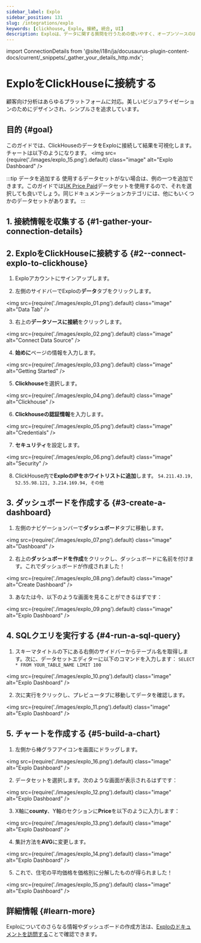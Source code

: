 ```yaml
---
sidebar_label: Explo
sidebar_position: 131
slug: /integrations/explo
keywords: [clickhouse, Explo, 接続, 統合, UI]
description: Exploは、データに関する質問を行うための使いやすく、オープンソースのUIツールです。
---
```

import ConnectionDetails from '@site/i18n/ja/docusaurus-plugin-content-docs/current/_snippets/_gather_your_details_http.mdx';

# ExploをClickHouseに接続する

顧客向け分析はあらゆるプラットフォームに対応。美しいビジュアライゼーションのためにデザインされ、シンプルさを追求しています。

## 目的 {#goal}

このガイドでは、ClickHouseのデータをExploに接続して結果を可視化します。 チャートは以下のようになります。
<img src={require('./images/explo_15.png').default} class="image" alt="Explo Dashboard" />

<p/>

:::tip データを追加する
使用するデータセットがない場合は、例の一つを追加できます。このガイドでは[UK Price Paid](/getting-started/example-datasets/uk-price-paid.md)データセットを使用するので、それを選択しても良いでしょう。同じドキュメンテーションカテゴリには、他にもいくつかのデータセットがあります。
:::

## 1. 接続情報を収集する {#1-gather-your-connection-details}
<ConnectionDetails />

## 2. ExploをClickHouseに接続する {#2--connect-explo-to-clickhouse}

1. Exploアカウントにサインアップします。

2. 左側のサイドバーでExploの**データ**タブをクリックします。

<img src={require('./images/explo_01.png').default} class="image" alt="Data Tab" />

3. 右上の**データソースに接続**をクリックします。

<img src={require('./images/explo_02.png').default} class="image" alt="Connect Data Source" />

4. **始めに**ページの情報を入力します。

<img src={require('./images/explo_03.png').default} class="image" alt="Getting Started" />

5. **Clickhouse**を選択します。

<img src={require('./images/explo_04.png').default} class="image" alt="Clickhouse" />

6. **Clickhouseの認証情報**を入力します。

<img src={require('./images/explo_05.png').default} class="image" alt="Credentials" />

7. **セキュリティ**を設定します。

<img src={require('./images/explo_06.png').default} class="image" alt="Security" />

8. ClickHouse内で**ExploのIPをホワイトリストに追加**します。
`
54.211.43.19, 52.55.98.121, 3.214.169.94, その他
`

## 3. ダッシュボードを作成する {#3-create-a-dashboard}

1. 左側のナビゲーションバーで**ダッシュボード**タブに移動します。

<img src={require('./images/explo_07.png').default} class="image" alt="Dashboard" />

2. 右上の**ダッシュボードを作成**をクリックし、ダッシュボードに名前を付けます。これでダッシュボードが作成されました！

<img src={require('./images/explo_08.png').default} class="image" alt="Create Dashboard" />

3. あなたは今、以下のような画面を見ることができるはずです：

<img src={require('./images/explo_09.png').default} class="image" alt="Explo Dashboard" />

## 4. SQLクエリを実行する {#4-run-a-sql-query}

1. スキーマタイトルの下にある右側のサイドバーからテーブル名を取得します。次に、データセットエディターに以下のコマンドを入力します：
`
SELECT * FROM YOUR_TABLE_NAME
LIMIT 100
`

<img src={require('./images/explo_10.png').default} class="image" alt="Explo Dashboard" />

2. 次に実行をクリックし、プレビュータブに移動してデータを確認します。

<img src={require('./images/explo_11.png').default} class="image" alt="Explo Dashboard" />

## 5. チャートを作成する {#5-build-a-chart}

1. 左側から棒グラフアイコンを画面にドラッグします。

<img src={require('./images/explo_16.png').default} class="image" alt="Explo Dashboard" />

2. データセットを選択します。次のような画面が表示されるはずです：

<img src={require('./images/explo_12.png').default} class="image" alt="Explo Dashboard" />

3. X軸に**county**、Y軸のセクションに**Price**を以下のように入力します：

<img src={require('./images/explo_13.png').default} class="image" alt="Explo Dashboard" />

4. 集計方法を**AVG**に変更します。

<img src={require('./images/explo_14.png').default} class="image" alt="Explo Dashboard" />

5. これで、住宅の平均価格を価格別に分解したものが得られました！

<img src={require('./images/explo_15.png').default} class="image" alt="Explo Dashboard" />

## 詳細情報 {#learn-more}

Exploについてのさらなる情報やダッシュボードの作成方法は、<a href="https://docs.explo.co/" target="_blank">Exploのドキュメントを訪問する</a>ことで確認できます。
